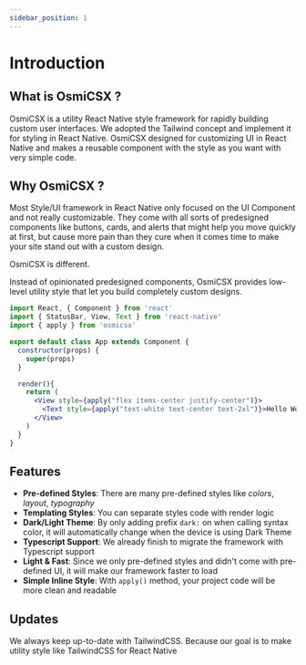 ```yaml
---
sidebar_position: 1
---
```


# Introduction

## What is OsmiCSX ?
OsmiCSX is a utility React Native style framework for rapidly building custom user interfaces. We adopted the Tailwind concept and implement it for styling in React Native. OsmiCSX designed for customizing UI in React Native and makes a reusable component with the style as you want with very simple code.

## Why OsmiCSX ?
Most Style/UI framework in React Native only focused on the UI Component and not really customizable. They come with all sorts of predesigned components like buttons, cards, and alerts that might help you move quickly at first, but cause more pain than they cure when it comes time to make your site stand out with a custom design.

OsmiCSX is different.

Instead of opinionated predesigned components, OsmiCSX provides low-level utility style that let you build completely custom designs.

```jsx harmony
import React, { Component } from 'react'
import { StatusBar, View, Text } from 'react-native'
import { apply } from 'osmicsx'

export default class App extends Component {
  constructor(props) {
    super(props)
  }

  render(){
    return (
      <View style={apply("flex items-center justify-center")}>
        <Text style={apply("text-white text-center text-2xl")}>Hello World!</Text>
      </View>
    )
  }
}
```

## Features
- **Pre-defined Styles**: There are many pre-defined styles like _colors_, _layout_, _typography_
- **Templating Styles**: You can separate styles code with render logic
- **Dark/Light Theme**: By only adding prefix `dark:` on when calling syntax color, it will automatically change when the device is using Dark Theme
- **Typescript Support**: We already finish to migrate the framework with Typescript support
- **Light & Fast**: Since we only pre-defined styles and didn't come with pre-defined UI, it will make our framework faster to load
- **Simple Inline Style**: With `apply()` method, your project code will be more clean and readable

## Updates
We always keep up-to-date with TailwindCSS. Because our goal is to make utility style like TailwindCSS for React Native